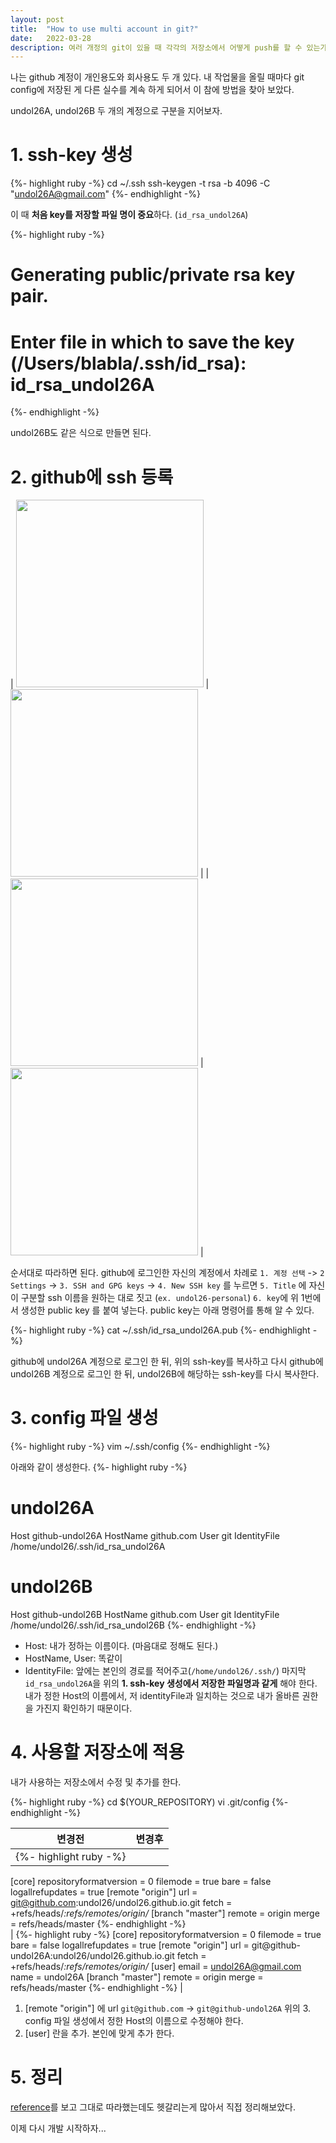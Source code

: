 ```yaml
---
layout: post
title:  "How to use multi account in git?"
date:   2022-03-28
description: 여러 개정의 git이 있을 때 각각의 저장소에서 어떻게 push를 할 수 있는가?
---
```


<p class="intro"> 나는 github 계정이 개인용도와 회사용도 두 개 있다. 내 작업물을 올릴 때마다 git config에 저장된 게 다른 실수를 계속 하게 되어서 이 참에 방법을 찾아 보았다. </p>

undol26A, undol26B 두 개의 계정으로 구분을 지어보자.

# 1. ssh-key 생성

{%- highlight ruby -%}
cd ~/.ssh
ssh-keygen -t rsa -b 4096 -C "undol26A@gmail.com"
{%- endhighlight -%}

이 때 **처음 key를 저장할 파일 명이 중요**하다. (`id_rsa_undol26A`)

{%- highlight ruby -%}
# Generating public/private rsa key pair.
# Enter file in which to save the key (/Users/blabla/.ssh/id_rsa): id_rsa_undol26A
{%- endhighlight -%}

undol26B도 같은 식으로 만들면 된다.

# 2. github에 ssh 등록
| <img src="/assets/img/git/ssh01.jpg" alt="" width="300"/>  | <img src="/assets/img/git/ssh02.jpg" alt="" width="300"/>  |
| <img src="/assets/img/git/ssh03.jpg" alt="" width="300"/>  | <img src="/assets/img/git/ssh04.jpg" alt="" width="300"> |

<!-- <figure>
	<img src="/assets/img/git/ssh01.jpg" alt="" width="200"> 
  <img src="/assets/img/git/ssh02.jpg" alt="" width="200"> 
  <img src="/assets/img/git/ssh03.jpg" alt="" width="200"> 
  <img src="/assets/img/git/ssh04.jpg" alt="" width="200"> 
</figure> -->

순서대로 따라하면 된다. github에 로그인한 자신의 계정에서 차례로 `1. 계정 선택` -> `2 Settings` -> `3. SSH and GPG keys` -> `4. New SSH key` 를 누르면 
`5. Title` 에 자신이 구분할 ssh 이름을 원하는 대로 짓고 (`ex. undol26-personal`) `6. key`에 위 1번에서 생성한 public key 를 붙여 넣는다. public key는 아래 명령어를 통해 알 수 있다.

{%- highlight ruby -%}
cat ~/.ssh/id_rsa_undol26A.pub
{%- endhighlight -%}

github에 undol26A 계정으로 로그인 한 뒤, 위의 ssh-key를 복사하고
다시 github에 undol26B 계정으로 로그인 한 뒤, undol26B에 해당하는 ssh-key를 다시 복사한다.

# 3. config 파일 생성
{%- highlight ruby -%}
vim ~/.ssh/config
{%- endhighlight -%}

아래와 같이 생성한다.
{%- highlight ruby -%}
# undol26A
Host github-undol26A
        HostName github.com
        User git
        IdentityFile /home/undol26/.ssh/id_rsa_undol26A

# undol26B
Host github-undol26B
        HostName github.com
        User git
        IdentityFile /home/undol26/.ssh/id_rsa_undol26B
{%- endhighlight -%}

- Host: 내가 정하는 이름이다. (마음대로 정해도 된다.)
- HostName, User: 똑같이
- IdentityFile: 앞에는 본인의 경로를 적어주고(`/home/undol26/.ssh/`) 마지막 `id_rsa_undol26A`을 위의 **1. ssh-key 생성에서 저장한 파일명과 같게** 해야 한다.
내가 정한 Host의 이름에서, 저 identityFile과 일치하는 것으로 내가 올바른 권한을 가진지 확인하기 때문이다.

# 4. 사용할 저장소에 적용

내가 사용하는 저장소에서 수정 및 추가를 한다.

{%- highlight ruby -%}
cd $(YOUR_REPOSITORY)
vi .git/config
{%- endhighlight -%}

| 변경전      | 변경후 |
| ----------- | ----------- |
| {%- highlight ruby -%}
[core]
	repositoryformatversion = 0
	filemode = true
	bare = false
	logallrefupdates = true
[remote "origin"]
	url = git@github.com:undol26/undol26.github.io.git
	fetch = +refs/heads/*:refs/remotes/origin/*
[branch "master"]
	remote = origin
	merge = refs/heads/master
{%- endhighlight -%}    
| 
{%- highlight ruby -%}
[core]
  repositoryformatversion = 0
  filemode = true
  bare = false
  logallrefupdates = true
[remote "origin"]
  url = git@github-undol26A:undol26/undol26.github.io.git
  fetch = +refs/heads/*:refs/remotes/origin/*
[user]
  email = undol26A@gmail.com
  name = undol26A
[branch "master"]
  remote = origin
  merge = refs/heads/master
{%- endhighlight -%}       |

1. [remote "origin"] 에 url `git@github.com` -> `git@github-undol26A`
위의 3. config 파일 생성에서 정한 Host의 이름으로 수정해야 한다.
2. [user] 란을 추가. 본인에 맞게 추가 한다.

# 5. 정리
[reference](https://cresumerjang.github.io/2020/11/15/multiple-GitHub-accounts-on-a-single-machine-with-SSH-keys/)를 보고 그대로 따라했는데도 헷갈리는게 많아서 직접 정리해보았다. 

이제 다시 개발 시작하자... 